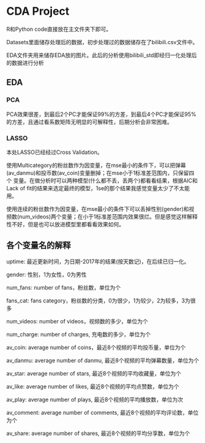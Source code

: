 # CDA Project

R和Python code直接放在主文件夹下即可。

Datasets里面储存处理后的数据，初步处理过的数据储存在了bilibili.csv文件中。

EDA文件夹用来储存EDA放的图片。此后的分析使用bilibili_std即经归一化处理后的数据进行分析

## EDA

### PCA

PCA效果很差，到最后2个PC才能保证99%的方差，到最后4个PC才能保证95%的方差，且通过看系数矩阵无明显的可解释性，后期分析会非常困难。

### LASSO

本处LASSO已经经过Cross Validation。

使用Multicategory的粉丝数作为因变量，在mse最小的条件下，可以把弹幕(av_danmu)和投币数(av_coin)变量删掉；在mse小于1标准差范围内，只保留四个
变量。在做分析时可以两种模型(什么都不丢，丢两个)都看看结果，根据AIC和Lack of fit的结果来选定最终的模型，1se的那个结果我感觉变量太少了不太能用。

使用连续的粉丝数作为因变量，在mse最小的条件下可以丢掉性别(gender)和视频数(num_videos)两个变量；在小于1标准差范围内效果很烂。但是感觉这样解释性不好，但是也可以放进模型里都看看效果如何。

## 各个变量名的解释
uptime: 最近更新时间，为日期-2017年的结果(按天数记)，在后续已归一化。

gender: 性别，1为女性，0为男性

num_fans: number of fans，粉丝数，单位为个

fans_cat: fans category，粉丝数的分类，0为很少，1为较少，2为较多，3为很多

num_videos: number of videos，视频数的多少，单位为个

num_charge: number of charges, 充电数的多少，单位为个

av_coin: average number of coins，最近8个视频的平均投币量，单位为个

av_danmu: average number of danmu, 最近8个视频的平均弹幕数量，单位为个

av_star: average number of stars, 最近8个视频的平均收藏量，单位为个

av_like: average number of likes, 最近8个视频的平均点赞数，单位为个

av_play: average number of plays, 最近8个视频的平均播放数，单位为次

av_comment: average number of comments, 最近8个视频的平均评论数，单位为个

av_share: average number of shares, 最近8个视频的平均分享数，单位为个